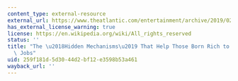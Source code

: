 ```yaml
---
content_type: external-resource
external_url: https://www.theatlantic.com/entertainment/archive/2019/02/class-ceiling-laurison-friedman-elite-jobs/582175/?utm_medium=social&utm_source=twitter&utm_campaign=the-atlantic&utm_content=edit-promo&utm_term=2019-02-26T11%3A00%3A12
has_external_license_warning: true
license: https://en.wikipedia.org/wiki/All_rights_reserved
status: ''
title: "The \u2018Hidden Mechanisms\u2019 That Help Those Born Rich to Excel in Elite\
  \ Jobs"
uid: 259f181d-5d30-44d2-bf12-e3598b53a461
wayback_url: ''
---
```

